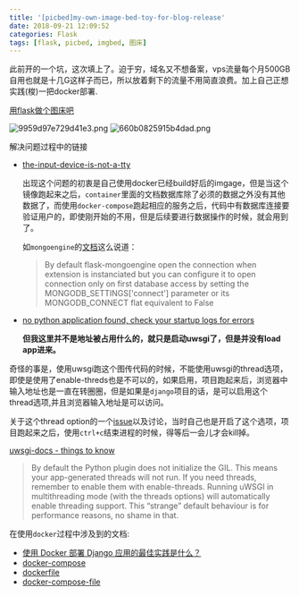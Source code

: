 ```yaml
---
title: '[picbed]my-own-image-bed-toy-for-blog-release'
date: 2018-09-21 12:09:52
categories: Flask
tags: [flask, picbed, imgbed, 图床]
---
```


此前开的一个坑，这次填上了。迫于穷，域名又不想备案，vps流量每个月500GB自用也就是十几G这样子而已，所以放着剩下的流量不用简直浪费。加上自己正想实践(梭)一把docker部署.

[用flask做个图床吧](https://quantuminit.com/%E7%94%A8flask%E5%81%9A%E4%B8%80%E4%B8%AA%E5%9B%BE%E5%BA%8A%E5%90%A7/)

<!-- more -->

![9959d97e729d41e3.png](https://i.quantuminit.com/9959d97e729d41e3.png)
![660b0825915b4dad.png](https://i.quantuminit.com/660b0825915b4dad.png)


解决问题过程中的链接

- [the-input-device-is-not-a-tty](https://stackoverflow.com/questions/43099116/error-the-input-device-is-not-a-tty)

   出现这个问题的初衷是自己使用docker已经build好后的imgage，但是当这个镜像跑起来之后，`container`里面的文档数据库除了必须的数据之外没有其他数据了，而使用`docker-compose`跑起相应的服务之后，代码中有数据库连接要验证用户的，即使刚开始的不用，但是后续要进行数据操作的时候，就会用到了。

  如`mongoengine`的[文档](http://docs.mongoengine.org/projects/flask-mongoengine/en/latest/)这么说道：
  >By default flask-mongoengine open the connection when extension is instanciated but you can configure it to open connection only on first database access by setting the MONGODB_SETTINGS['connect'] parameter or its MONGODB_CONNECT flat equivalent to False


- [no python application found, check your startup logs for errors](https://segmentfault.com/q/1010000004906014)

  **但我这里并不是地址被占用什么的，就只是启动uwsgi了，但是并没有load app进来。**

奇怪的事是，使用uwsgi跑这个图传代码的时候，不能使用uwsgi的thread选项，即使是使用了enable-threds也是不可以的，如果启用，项目跑起来后，浏览器中输入地址也是一直在转圈圈，但是如果是`django`项目的话，是可以启用这个thread选项,并且浏览器输入地址是可以访问。

关于这个thread option的一个[issue](https://github.com/unbit/uwsgi/issues/844#issuecomment-77080515)以及讨论，当时自己也是开启了这个选项，项目跑起来之后，使用`ctrl+c`结束进程的时候，得等后一会儿才会kill掉。

[uwsgi-docs - things to know](https://uwsgi-docs.readthedocs.io/en/latest/ThingsToKnow.html)
>By default the Python plugin does not initialize the GIL. This means your app-generated threads will not run. If you need threads, remember to enable them with enable-threads. Running uWSGI in multithreading mode (with the threads options) will automatically enable threading support. This “strange” default behaviour is for performance reasons, no shame in that.

在使用`docker`过程中涉及到的文档:

- [使用 Docker 部署 Django 应用的最佳实践是什么？
](https://www.v2ex.com/t/368982#r_4434176)
- [docker-compose](https://docs.docker.com/compose/django/)
- [dockerfile](https://docs.docker.com/engine/reference/builder/)
- [docker-compose-file](https://docs.docker.com/compose/compose-file/)